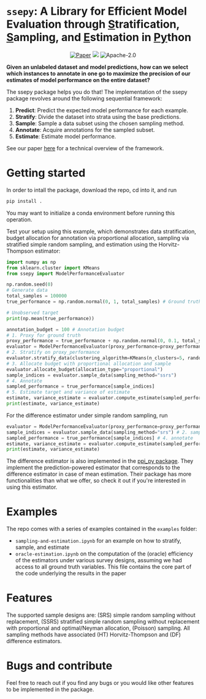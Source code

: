 # `ssepy`: A Library for Efficient Model Evaluation through <ins>S</ins>tratification, <ins>S</ins>ampling, and <ins>E</ins>stimation in <ins>Py</ins>thon

<p align="center">
    <a href="https://arxiv.org/pdf/2406.07320"><img src="https://img.shields.io/badge/paper-arXiv-red" alt="Paper"></a>
            <a style="text-decoration:none !important;" href="https://pypi.org/project/ppi-python/" alt="package management"> <img src="https://img.shields.io/badge/pip-package-blue" /></a>
        <img src="https://img.shields.io/github/license/awslabs/cis-matching-tasks" alt="Apache-2.0">
</p>

**Given an unlabeled dataset and model predictions, how can we select which
instances to annotate in one go to maximize the precision of our estimates of
model performance on the entire dataset?**

The ssepy package helps you do that! The implementation of
the ssepy package revolves around the following sequential framework:

1. **Predict**: Predict the expected model performance for each
   example.
2. **Stratify**: Divide the dataset into strata using the base predictions.
3. **Sample**: Sample a data subset using the chosen sampling method.
4. **Annotate**: Acquire annotations for the sampled subset.
5. **Estimate**: Estimate model performance.

See our paper [here](https://arxiv.org/pdf/2406.07320) for a technical overview of the framework.

# Getting started

In order to intall the package, download the repo, cd into it, and run

```python
pip install .
```

You may want to initialize a conda environment before running this operation.

Test your setup using this example, which demonstrates data stratification,
budget allocation for annotation via proportional allocation, sampling via
stratified simple random sampling, and estimation using the Horvitz-Thompson
estimator:

```python
import numpy as np
from sklearn.cluster import KMeans
from ssepy import ModelPerformanceEvaluator

np.random.seed(0)
# Generate data
total_samples = 100000
true_performance = np.random.normal(0, 1, total_samples) # Ground truth

# Unobserved target
print(np.mean(true_performance))

annotation_budget = 100 # Annotation budget
# 1. Proxy for ground truth
proxy_performance = true_performance + np.random.normal(0, 0.1, total_samples)
evaluator = ModelPerformanceEvaluator(proxy_performance=proxy_performance, budget=annotation_budget) # Initialize evaluator
# 2. Stratify on proxy_performance
evaluator.stratify_data(clustering_algorithm=KMeans(n_clusters=5, random_state=0, n_init="auto"), features=proxy_performance) # 5 strata
# 3. Allocate budget with proportional allocation and sample
evaluator.allocate_budget(allocation_type="proportional")
sample_indices = evaluator.sample_data(sampling_method="ssrs")
# 4. Annotate
sampled_performance = true_performance[sample_indices]
# 5. Estimate target and variance of estimate
estimate, variance_estimate = evaluator.compute_estimate(sampled_performance, estimator="ht")
print(estimate, variance_estimate)
```

For the difference estimator under simple random sampling, run

```python
evaluator = ModelPerformanceEvaluator(proxy_performance=proxy_performance, budget=annotation_budget) # initialize sampler
sample_indices = evaluator.sample_data(sampling_method="srs") # 2. sample
sampled_performance = true_performance[sample_indices] # 4. annotate
estimate, variance_estimate = evaluator.compute_estimate(sampled_performance, estimator="df") # 5. estimate
print(estimate, variance_estimate)
```

The difference estimator is also implemented in the [ppi_py
package](https://github.com/aangelopoulos/ppi_py). They implement the
prediction-powered estimator that corresponds to the difference estimator in
case of mean estimation. Their package has more functionalities than what we
offer, so check it out if you're interested in using this estimator.

# Examples

The repo comes with a series of examples contained in the `examples` folder:

- `sampling-and-estimation.ipynb` for an example on how to stratify, sample, and estimate
- `oracle-estimation.ipynb` on the computation of the (oracle) efficiency of the
  estimators under various survey designs, assuming we had access to all ground
  truth variables. This file contains the core part of the code underlying the
  results in the paper

# Features

The supported sample designs are: (SRS) simple random sampling without
replacement, (SSRS) stratified simple random sampling without replacement with
proportional and optimal/Neyman allocation, (Poisson) sampling. All sampling
methods have associated (HT) Horvitz-Thompson and (DF) difference estimators.

# Bugs and contribute

Feel free to reach out if you find any bugs or you would like other features to
be implemented in the package.
